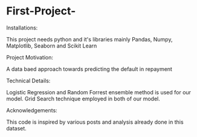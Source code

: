 # First-Project-


Installations:

This project needs python and it's libraries mainly Pandas, Numpy, Matplotlib, Seaborn and Scikit Learn

Project Motivation:

A data baed approach towards predicting the default in repayment

Technical Details:

Logistic Regression and Random Forrest ensemble method is used for our model. Grid Search technique employed in both of our model.

Acknowledgements:

This code is inspired by various posts and analysis already done in this dataset. 
